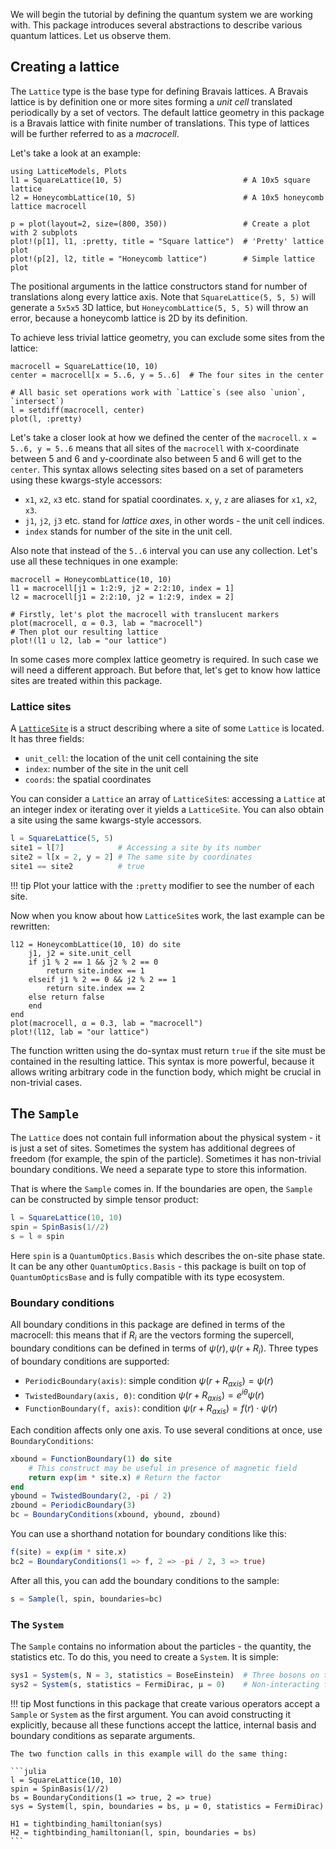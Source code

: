 We will begin the tutorial by defining the quantum system we are working with. This package introduces several abstractions to describe various quantum lattices. Let us observe them.

## Creating a lattice

The `Lattice` type is the base type for defining Bravais lattices. A Bravais lattice is by definition one or more sites forming a *unit cell* translated periodically by a set of vectors. The default lattice geometry in this package is a Bravais lattice with finite number of translations. This type of lattices will be further referred to as a *macrocell*.

Let's take a look at an example:

```@example env
using LatticeModels, Plots
l1 = SquareLattice(10, 5)                           # A 10x5 square lattice
l2 = HoneycombLattice(10, 5)                        # A 10x5 honeycomb lattice macrocell

p = plot(layout=2, size=(800, 350))                 # Create a plot with 2 subplots
plot!(p[1], l1, :pretty, title = "Square lattice")  # 'Pretty' lattice plot
plot!(p[2], l2, title = "Honeycomb lattice")        # Simple lattice plot
```

The positional arguments in the lattice constructors stand for number of translations along every lattice axis.
Note that `SquareLattice(5, 5, 5)` will generate a `5x5x5` 3D lattice, but `HoneycombLattice(5, 5, 5)` will throw an error, because a honeycomb lattice is 2D by its definition.

To achieve less trivial lattice geometry, you can exclude some sites from the lattice:
```@example env
macrocell = SquareLattice(10, 10)
center = macrocell[x = 5..6, y = 5..6]  # The four sites in the center

# All basic set operations work with `Lattice`s (see also `union`, `intersect`)
l = setdiff(macrocell, center) 
plot(l, :pretty)
```

Let's take a closer look at how we defined the center of the `macrocell`. `x = 5..6, y = 5..6` means that all 
sites of the `macrocell` with x-coordinate between 5 and 6 and y-coordinate also between 5 and 6 will get to the
`center`. This syntax allows selecting sites based on a set of parameters using these kwargs-style accessors:

- `x1`, `x2`, `x3` etc. stand for spatial coordinates. `x`, `y`, `z` are aliases for `x1`, `x2`, `x3`.
- `j1`, `j2`, `j3` etc. stand for *lattice axes*, in other words - the unit cell indices.
- `index` stands for number of the site in the unit cell.

Also note that instead of the `5..6` interval you can use any collection. Let's use all these techniques in one example:

```@example env
macrocell = HoneycombLattice(10, 10)
l1 = macrocell[j1 = 1:2:9, j2 = 2:2:10, index = 1]
l2 = macrocell[j1 = 2:2:10, j2 = 1:2:9, index = 2]

# Firstly, let's plot the macrocell with translucent markers
plot(macrocell, α = 0.3, lab = "macrocell")
# Then plot our resulting lattice
plot!(l1 ∪ l2, lab = "our lattice")
```

In some cases more complex lattice geometry is required. In such case we will need a different approach. But before that, let's get to know how lattice sites are treated within this package.

### Lattice sites

A [`LatticeSite`](@ref) is a struct describing where a site of some `Lattice` is located.
It has three fields:
- `unit_cell`: the location of the unit cell containing the site
- `index`: number of the site in the unit cell
- `coords`: the spatial coordinates

You can consider a `Lattice` an array of `LatticeSite`s: accessing a `Lattice` at an integer index or iterating over it 
yields a `LatticeSite`. You can also obtain a site using the same kwargs-style accessors.

```julia
l = SquareLattice(5, 5)
site1 = l[7]            # Accessing a site by its number
site2 = l[x = 2, y = 2] # The same site by coordinates
site1 == site2          # true
```

!!! tip
    Plot your lattice with the `:pretty` modifier to see the number of each site.

Now when you know about how `LatticeSite`s work, the last example can be rewritten:

```@example env
l12 = HoneycombLattice(10, 10) do site
    j1, j2 = site.unit_cell
    if j1 % 2 == 1 && j2 % 2 == 0
        return site.index == 1
    elseif j1 % 2 == 0 && j2 % 2 == 1
        return site.index == 2
    else return false
    end
end
plot(macrocell, α = 0.3, lab = "macrocell")
plot!(l12, lab = "our lattice")
```

The function written using the do-syntax must return `true` if the site must be contained in the resulting lattice.
This syntax is more powerful, because it allows writing arbitrary code in the function body, which might be crucial in non-trivial cases.

## The `Sample`

The `Lattice` does not contain full information about the physical system - it is just a set of sites. 
Sometimes the system has additional degrees of freedom (for example, the spin of the particle).
Sometimes it has non-trivial boundary conditions. We need a separate type to store this information.

That is where the `Sample` comes in. If the boundaries are open, the `Sample` can be constructed by simple tensor product:

```julia
l = SquareLattice(10, 10)
spin = SpinBasis(1//2)
s = l ⊗ spin
```

Here `spin` is a `QuantumOptics.Basis` which describes the on-site phase state. It can be any other `QuantumOptics.Basis` - 
this package is built on top of `QuantumOpticsBase` and is fully compatible with its type ecosystem.

### Boundary conditions

All boundary conditions in this package are defined in terms of the macrocell: this means that if $R_i$ are the vectors
forming the supercell, boundary conditions can be defined in terms of $\psi(r), \psi(r + R_i)$. 
Three types of boundary conditions are supported:

- `PeriodicBoundary(axis)`: simple condition $\psi(r + R_{axis}) = \psi(r)$
- `TwistedBoundary(axis, Θ)`: condition $\psi(r + R_{axis}) = e^{i \theta} \psi(r)$
- `FunctionBoundary(f, axis)`: condition $\psi(r + R_{axis}) = f(r) \cdot \psi(r)$

Each condition affects only one axis. To use several conditions at once, use `BoundaryConditions`:

```julia
xbound = FunctionBoundary(1) do site
    # This construct may be useful in presence of magnetic field
    return exp(im * site.x) # Return the factor
end
ybound = TwistedBoundary(2, -pi / 2)
zbound = PeriodicBoundary(3)
bc = BoundaryConditions(xbound, ybound, zbound)
```

You can use a shorthand notation for boundary conditions like this:

```julia
f(site) = exp(im * site.x)
bc2 = BoundaryConditions(1 => f, 2 => -pi / 2, 3 => true)
```

After all this, you can add the boundary conditions to the sample:

```julia
s = Sample(l, spin, boundaries=bc)
```

### The `System`

The `Sample` contains no information about the particles - the quantity, the statistics etc. To do this, you need 
to create a `System`. It is simple:

```julia
sys1 = System(s, N = 3, statistics = BoseEinstein)  # Three bosons on the sample `s`
sys2 = System(s, statistics = FermiDirac, μ = 0)    # Non-interacting fermions with zero chemical potential
```

!!! tip
    Most functions in this package that create various operators accept a `Sample` or `System` as the first argument.
    You can avoid constructing it explicitly, because all these functions accept the lattice, internal basis and boundary conditions as separate arguments.

    The two function calls in this example will do the same thing:
    
    ```julia
    l = SquareLattice(10, 10)
    spin = SpinBasis(1//2)
    bs = BoundaryConditions(1 => true, 2 => true)
    sys = System(l, spin, boundaries = bs, μ = 0, statistics = FermiDirac)

    H1 = tightbinding_hamiltonian(sys)
    H2 = tightbinding_hamiltonian(l, spin, boundaries = bs)
    ```

